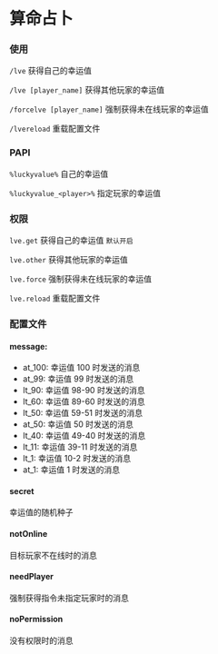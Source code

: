 # 算命占卜

### 使用

`/lve` 获得自己的幸运值

`/lve [player_name]` 获得其他玩家的幸运值

`/forcelve [player_name]` 强制获得未在线玩家的幸运值

`/lvereload` 重载配置文件

### PAPI

`%luckyvalue%` 自己的幸运值

`%luckyvalue_<player>%` 指定玩家的幸运值

### 权限

`lve.get` 获得自己的幸运值 `默认开启`

`lve.other` 获得其他玩家的幸运值

`lve.force` 强制获得未在线玩家的幸运值

`lve.reload` 重载配置文件

### 配置文件

#### message:
  - at_100: 幸运值 100 时发送的消息
  - at_99: 幸运值 99 时发送的消息
  - lt_90: 幸运值 98-90 时发送的消息
  - lt_60: 幸运值 89-60 时发送的消息
  - lt_50: 幸运值 59-51 时发送的消息
  - at_50: 幸运值 50 时发送的消息
  - lt_40: 幸运值 49-40 时发送的消息
  - lt_11: 幸运值 39-11 时发送的消息
  - lt_1: 幸运值 10-2 时发送的消息
  - at_1: 幸运值 1 时发送的消息

#### secret
幸运值的随机种子

#### notOnline
目标玩家不在线时的消息

#### needPlayer
强制获得指令未指定玩家时的消息

#### noPermission

没有权限时的消息
